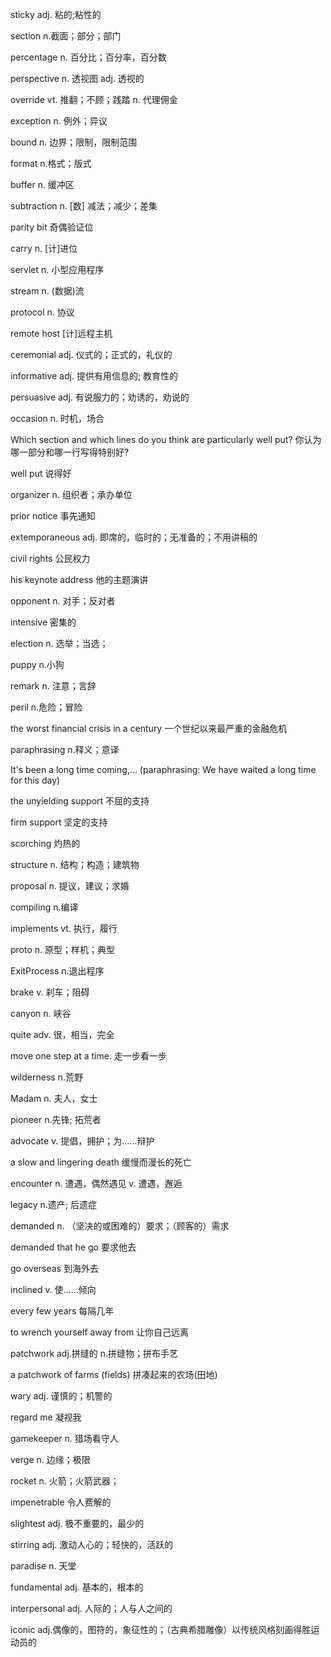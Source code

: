 sticky adj. 粘的;粘性的

section n.截面；部分；部门

percentage n. 百分比；百分率，百分数

perspective n. 透视图 adj. 透视的

override vt. 推翻；不顾；践踏 n. 代理佣金

exception n. 例外；异议

bound n. 边界；限制，限制范围

format n.格式；版式

buffer n. 缓冲区

subtraction n. [数] 减法；减少；差集

parity bit 奇偶验证位

carry n. [计]进位

servlet n. 小型应用程序

stream n. (数据)流

protocol n. 协议

remote host [计]远程主机

ceremonial adj. 仪式的；正式的，礼仪的

informative adj. 提供有用信息的; 教育性的

persuasive adj. 有说服力的；劝诱的，劝说的

occasion n. 时机，场合

Which section and which lines do you think are particularly well put? 你认为哪一部分和哪一行写得特别好?

well put 说得好

organizer n. 组织者；承办单位

prior notice 事先通知

extemporaneous adj. 即席的，临时的；无准备的；不用讲稿的

civil rights 公民权力

his keynote address 他的主题演讲

opponent n. 对手；反对者

intensive 密集的

election n. 选举；当选；

puppy n.小狗

remark n. 注意；言辞

peril n.危险；冒险

the worst financial crisis in a century 一个世纪以来最严重的金融危机

paraphrasing n.释义；意译

It's been a long time coming,...
(paraphrasing: We have waited a long time for this day)

the unyielding support 不屈的支持

firm support 坚定的支持

scorching 灼热的

structure n. 结构；构造；建筑物

proposal n. 提议，建议；求婚

compiling n.编译

implements vt. 执行，履行

proto n. 原型；样机；典型

ExitProcess n.退出程序

brake v. 刹车；阻碍

canyon n. 峡谷

quite adv. 很，相当，完全

move one step at a time. 走一步看一步

wilderness n.荒野

Madam n. 夫人，女士

pioneer n.先锋; 拓荒者

advocate v. 提倡，拥护；为……辩护

a slow and lingering death 缓慢而漫长的死亡

encounter n. 遭遇，偶然遇见 v. 遭遇，邂逅

legacy n.遗产; 后遗症

demanded n. （坚决的或困难的）要求；（顾客的）需求

demanded that he go 要求他去

go overseas 到海外去

inclined v. 使……倾向

every few years 每隔几年

to wrench yourself away from 让你自己远离

patchwork adj.拼缝的 n.拼缝物；拼布手艺

a patchwork of farms (fields) 拼凑起来的农场(田地)

wary adj. 谨慎的；机警的

regard me 凝视我

gamekeeper n. 猎场看守人

verge n. 边缘；极限

rocket n. 火箭；火箭武器；

impenetrable 令人费解的

slightest adj. 极不重要的，最少的

stirring adj. 激动人心的；轻快的，活跃的

paradise n. 天堂

fundamental adj. 基本的，根本的

interpersonal adj. 人际的；人与人之间的

iconic adj.偶像的，图符的，象征性的；（古典希腊雕像）以传统风格刻画得胜运动员的
